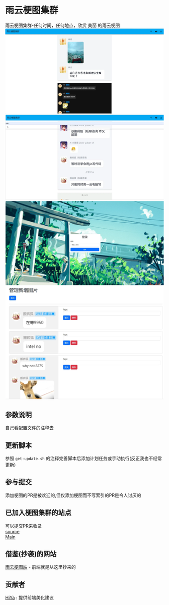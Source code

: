 # 雨云梗图集群
雨云梗图集群-任何时间，任何地点，欣赏 美丽 的雨云梗图
![index-preview](https://raw.githubusercontent.com/ssdomei232/rainyun-pic/main/assets/.github/index.webp)
![search-preview](https://raw.githubusercontent.com/ssdomei232/rainyun-pic/main/assets/.github/search.webp)
![login-preview](https://raw.githubusercontent.com/ssdomei232/rainyun-pic/main/assets/.github/login.webp)
![admin-preview](https://raw.githubusercontent.com/ssdomei232/rainyun-pic/main/assets/.github/admin.webp)
## 参数说明
自己看配置文件的注释去

## 更新脚本 
参照 `get-update.sh` 的注释完善脚本后添加计划任务或手动执行(反正我也不经常更新)

## 参与提交
添加梗图的PR是被欢迎的,但仅添加梗图而不写索引的PR是令人讨厌的
## 已加入梗图集群的站点
可以提交PR来收录    
[source](https://api.zzwl.top/rainyun/)    
[Main](https://pic.mmeiblog.cn)    

## 借鉴(抄袭)的网站
[雨云梗图站](https://api.zzwl.top/rainyun/) - 前端就是从这里抄来的

## 贡献者
[HiYa](https://forum.rainyun.com/u/hiya/summary) : 提供前端美化建议

